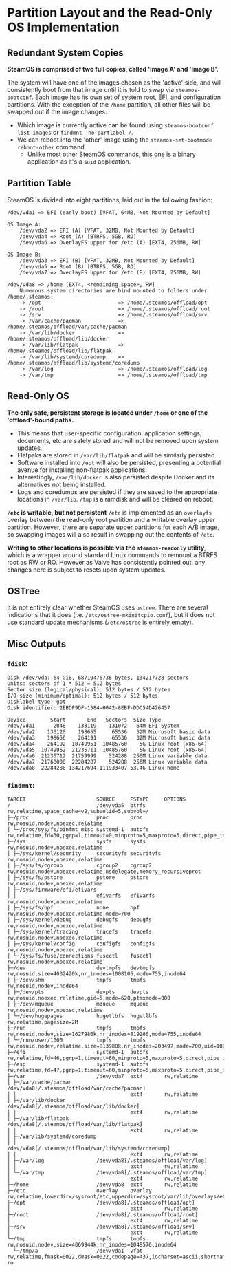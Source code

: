 # Partition Layout and the Read-Only OS Implementation

## Redundant System Copies

**SteamOS is comprised of two full copies, called 'Image A' and 'Image B'.**

The system will have one of the images chosen as the 'active' side, and will consistently boot from that image until it is told to swap via `steamos-bootconf`. Each image has its own set of system root, EFI, and configuration partitions. With the exception of the `/home` partition, all other files will be swapped out if the image changes.

* Which image is currently active can be found using `steamos-bootconf list-images` or `findmnt -no partlabel /`.
* We can reboot into the 'other' image using the `steamos-set-bootmode reboot-other` command.
  * Unlike most other SteamOS commands, this one is a binary application as it's a `suid` application.

## Partition Table

SteamOS is divided into eight partitions, laid out in the following fashion:

```
/dev/vda1 => EFI (early boot) [VFAT, 64MB, Not Mounted by Default]

OS Image A:
    /dev/vda2 => EFI (A) [VFAT, 32MB, Not Mounted by Default]
    /dev/vda4 => Root (A) [BTRFS, 5GB, RO]
    /dev/vda6 => OverlayFS upper for /etc (A) [EXT4, 256MB, RW]

OS Image B:
    /dev/vda3 => EFI (B) [VFAT, 32MB, Not Mounted by Default]
    /dev/vda5 => Root (B) [BTRFS, 5GB, RO]
    /dev/vda7 => OverlayFS upper for /etc (B) [EXT4, 256MB, RW]

/dev/vda8 => /home [EXT4, <remaining space>, RW]
    Numerous system directories are bind mounted to folders under /home/.steamos:
    -> /opt                         => /home/.steamos/offload/opt
    -> /root                        => /home/.steamos/offload/root
    -> /srv                         => /home/.steamos/offload/srv
    -> /var/cache/pacman            => /home/.steamos/offload/var/cache/pacman
    -> /var/lib/docker              => /home/.steamos/offload/lib/docker
    -> /var/lib/flatpak             => /home/.steamos/offload/lib/flatpak
    -> /var/lib/systemd/coredump    => /home/.steamos/offload/lib/systemd/coredump
    -> /var/log                     => /home/.steamos/offload/log
    -> /var/tmp                     => /home/.steamos/offload/tmp
```

## Read-Only OS

**The only safe, persistent storage is located under `/home` or one of the 'offload'-bound paths.**

* This means that user-specific configuration, application settings, documents, etc are safely stored and will not be removed upon system updates.
* Flatpaks are stored in `/var/lib/flatpak` and will be similarly persisted.
* Software installed into `/opt` will also be persisted, presenting a potential avenue for installing non-flatpak applications.
* Interestingly, `/var/lib/docker` is also persisted despite Docker and its alternatives not being installed.
* Logs and coredumps are persisted if they are saved to the appropriate locations in `/var/lib`. `/tmp` is a ramdisk and will be cleared on reboot.

**`/etc` is writable, but not persistent**
`/etc` is implemented as an `overlayfs` overlay between the read-only root partition and a writable overlay upper partition. However, there are separate upper partitions for each A/B image, so swapping images will also result in swapping out the contents of `/etc`. 

**Writing to other locations is possible via the `steamos-readonly` utility**, which is a wrapper around standard Linux commands to remount a BTRFS root as RW or RO. However as Valve has consistently pointed out, any changes here is subject to resets upon system updates.

## OSTree

It is not entirely clear whether SteamOS uses `ostree`. There are several indications that it does (i.e. `/etc/ostree-mkinitcpio.conf`), but it does not use standard update mechanisms (`/etc/ostree` is entirely empty).

## Misc Outputs

### `fdisk`:

```
Disk /dev/vda: 64 GiB, 68719476736 bytes, 134217728 sectors
Units: sectors of 1 * 512 = 512 bytes
Sector size (logical/physical): 512 bytes / 512 bytes
I/O size (minimum/optimal): 512 bytes / 512 bytes
Disklabel type: gpt
Disk identifier: 2EBDF9DF-1584-0042-8EBF-DDC54D426457

Device        Start       End   Sectors  Size Type
/dev/vda1      2048    133119    131072   64M EFI System
/dev/vda2    133120    198655     65536   32M Microsoft basic data
/dev/vda3    198656    264191     65536   32M Microsoft basic data
/dev/vda4    264192  10749951  10485760    5G Linux root (x86-64)
/dev/vda5  10749952  21235711  10485760    5G Linux root (x86-64)
/dev/vda6  21235712  21759999    524288  256M Linux variable data
/dev/vda7  21760000  22284287    524288  256M Linux variable data
/dev/vda8  22284288 134217694 111933407 53.4G Linux home
```

### `findmnt`:

```
TARGET                       SOURCE     FSTYPE     OPTIONS
/                            /dev/vda5  btrfs      rw,relatime,space_cache=v2,subvolid=5,subvol=/
├─/proc                      proc       proc       rw,nosuid,nodev,noexec,relatime
│ └─/proc/sys/fs/binfmt_misc systemd-1  autofs     rw,relatime,fd=30,pgrp=1,timeout=0,minproto=5,maxproto=5,direct,pipe_ino=16444
├─/sys                       sysfs      sysfs      rw,nosuid,nodev,noexec,relatime
│ ├─/sys/kernel/security     securityfs securityfs rw,nosuid,nodev,noexec,relatime
│ ├─/sys/fs/cgroup           cgroup2    cgroup2    rw,nosuid,nodev,noexec,relatime,nsdelegate,memory_recursiveprot
│ ├─/sys/fs/pstore           pstore     pstore     rw,nosuid,nodev,noexec,relatime
│ ├─/sys/firmware/efi/efivars
│ │                          efivarfs   efivarfs   rw,nosuid,nodev,noexec,relatime
│ ├─/sys/fs/bpf              none       bpf        rw,nosuid,nodev,noexec,relatime,mode=700
│ ├─/sys/kernel/debug        debugfs    debugfs    rw,nosuid,nodev,noexec,relatime
│ ├─/sys/kernel/tracing      tracefs    tracefs    rw,nosuid,nodev,noexec,relatime
│ ├─/sys/kernel/config       configfs   configfs   rw,nosuid,nodev,noexec,relatime
│ └─/sys/fs/fuse/connections fusectl    fusectl    rw,nosuid,nodev,noexec,relatime
├─/dev                       devtmpfs   devtmpfs   rw,nosuid,size=4032420k,nr_inodes=1008105,mode=755,inode64
│ ├─/dev/shm                 tmpfs      tmpfs      rw,nosuid,nodev,inode64
│ ├─/dev/pts                 devpts     devpts     rw,nosuid,noexec,relatime,gid=5,mode=620,ptmxmode=000
│ ├─/dev/mqueue              mqueue     mqueue     rw,nosuid,nodev,noexec,relatime
│ └─/dev/hugepages           hugetlbfs  hugetlbfs  rw,relatime,pagesize=2M
├─/run                       tmpfs      tmpfs      rw,nosuid,nodev,size=1627980k,nr_inodes=819200,mode=755,inode64
│ └─/run/user/1000           tmpfs      tmpfs      rw,nosuid,nodev,relatime,size=813988k,nr_inodes=203497,mode=700,uid=1000,gid=1000,inode64
├─/efi                       systemd-1  autofs     rw,relatime,fd=46,pgrp=1,timeout=60,minproto=5,maxproto=5,direct,pipe_ino=14555
├─/esp                       systemd-1  autofs     rw,relatime,fd=47,pgrp=1,timeout=60,minproto=5,maxproto=5,direct,pipe_ino=14557
├─/var                       /dev/vda7  ext4       rw,relatime
│ ├─/var/cache/pacman        /dev/vda8[/.steamos/offload/var/cache/pacman]
│ │                                     ext4       rw,relatime
│ ├─/var/lib/docker          /dev/vda8[/.steamos/offload/var/lib/docker]
│ │                                     ext4       rw,relatime
│ ├─/var/lib/flatpak         /dev/vda8[/.steamos/offload/var/lib/flatpak]
│ │                                     ext4       rw,relatime
│ ├─/var/lib/systemd/coredump
│ │                          /dev/vda8[/.steamos/offload/var/lib/systemd/coredump]
│ │                                     ext4       rw,relatime
│ ├─/var/log                 /dev/vda8[/.steamos/offload/var/log]
│ │                                     ext4       rw,relatime
│ └─/var/tmp                 /dev/vda8[/.steamos/offload/var/tmp]
│                                       ext4       rw,relatime
├─/home                      /dev/vda8  ext4       rw,relatime
├─/etc                       overlay    overlay    rw,relatime,lowerdir=/sysroot/etc,upperdir=/sysroot/var/lib/overlays/etc/upper,workdir=/sysroot/var/lib/overlays/etc/wor
├─/opt                       /dev/vda8[/.steamos/offload/opt]
│                                       ext4       rw,relatime
├─/root                      /dev/vda8[/.steamos/offload/root]
│                                       ext4       rw,relatime
├─/srv                       /dev/vda8[/.steamos/offload/srv]
│                                       ext4       rw,relatime
└─/tmp                       tmpfs      tmpfs      rw,nosuid,nodev,size=4069944k,nr_inodes=1048576,inode64
  └─/tmp/a                   /dev/vda1  vfat       rw,relatime,fmask=0022,dmask=0022,codepage=437,iocharset=ascii,shortname=mixed,utf8,errors=remount-ro
```
